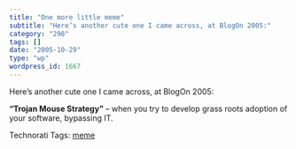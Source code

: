 ```yaml
---
title: "One more little meme"
subtitle: "Here’s another cute one I came across, at BlogOn 2005:"
category: "298"
tags: []
date: "2005-10-29"
type: "wp"
wordpress_id: 1667
---
```

Here’s another cute one I came across, at BlogOn 2005:  

**“Trojan Mouse Strategy”** – when you try to develop grass roots adoption of your software, bypassing IT.

Technorati Tags: [meme](http://www.technorati.com/tag/meme)